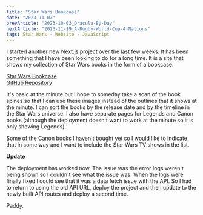 ```yaml
---
title: "Star Wars Bookcase"
date: "2023-11-07"
prevArticle: "2023-10-03_Dracula-By-Day"
nextArticle: "2023-11-19_A-Rugby-World-Cup-4-Nations"
tags: Star Wars - Website - JavaScript
---
```


I started another new Next.js project over the last few weeks. It has been something that I have been looking to do for a long time. It is a site that shows my collection of Star Wars books in the form of a bookcase.

[Star Wars Bookcase](https://star-wars-bookcase.vercel.app/)  
[GitHub Repository](https://github.com/paddyfed/star-wars-bookcase/)

It's basic at the minute but I hope to someday take a scan of the book spines so that I can use these images instead of the outlines that it shows at the minute. I can sort the books by the release date and by the timeline in the Star Wars universe. I also have separate pages for Legends and Canon books (although the deployment doesn't want to work at the minute so it is only showing Legends).

Some of the Canon books I haven't bought yet so I would like to indicate that in some way and I want to include the Star Wars TV shows in the list.

**Update**

The deployment has worked now. The issue was the error logs weren't being shown so I couldn't see what the issue was. When the logs were finally fixed I could see that it was a data fetch issue with the API. So I had to return to using the old API URL, deploy the project and then update to the newly built API routes and deploy a second time.

Paddy.
